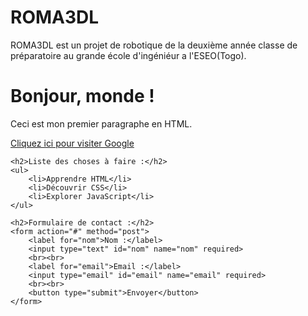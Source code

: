 # ROMA3DL
ROMA3DL est un projet de robotique de la deuxième année classe de préparatoire au grande école d'ingéniéur a l'ESEO(Togo).
<!DOCTYPE html>
<html lang="fr">
<head>
    <meta charset="UTF-8">
    <meta name="viewport" content="width=device-width, initial-scale=1.0">
    <title>Ma Première Page HTML</title>
</head>
<body>
    <h1>Bonjour, monde !</h1>
    <p>Ceci est mon premier paragraphe en HTML.</p>
    <a href="https://www.google.com" target="_blank">Cliquez ici pour visiter Google</a>

    <h2>Liste des choses à faire :</h2>
    <ul>
        <li>Apprendre HTML</li>
        <li>Découvrir CSS</li>
        <li>Explorer JavaScript</li>
    </ul>

    <h2>Formulaire de contact :</h2>
    <form action="#" method="post">
        <label for="nom">Nom :</label>
        <input type="text" id="nom" name="nom" required>
        <br><br>
        <label for="email">Email :</label>
        <input type="email" id="email" name="email" required>
        <br><br>
        <button type="submit">Envoyer</button>
    </form>
</body>
</html>

